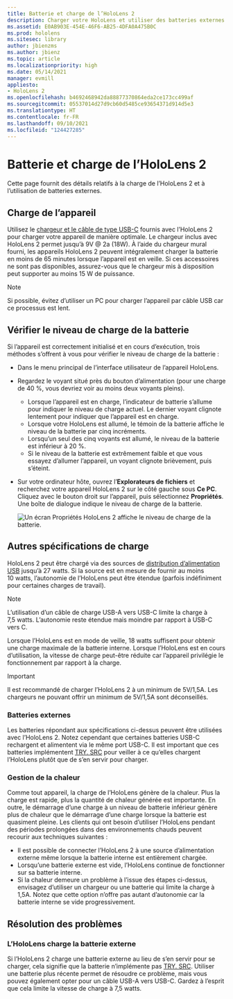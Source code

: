 ```yaml
---
title: Batterie et charge de l’HoloLens 2
description: Charger votre HoloLens et utiliser des batteries externes
ms.assetid: E0AB903E-454E-46F6-AB25-4DFA0A475B0C
ms.prod: hololens
ms.sitesec: library
author: jbienzms
ms.author: jbienz
ms.topic: article
ms.localizationpriority: high
ms.date: 05/14/2021
manager: evmill
appliesto:
- HoloLens 2
ms.openlocfilehash: b4692468942da88877370864eda2ce173cc499af
ms.sourcegitcommit: 05537014d27d9cb60d5485ce93654371d914d5e3
ms.translationtype: HT
ms.contentlocale: fr-FR
ms.lasthandoff: 09/10/2021
ms.locfileid: "124427285"
---
```

# <a name="hololens-2-battery-and-charging"></a>Batterie et charge de l’HoloLens 2

Cette page fournit des détails relatifs à la charge de l’HoloLens 2 et à l’utilisation de batteries externes.

## <a name="charging-the-device"></a>Charge de l’appareil

Utilisez le [chargeur et le câble de type USB-C](https://www.microsoft.com/en-us/p/microsoft-hololens-2-usb-c-charger-cable/8vj21f2z8pk5?rtc=1) fournis avec l’HoloLens 2 pour charger votre appareil de manière optimale. Le chargeur inclus avec HoloLens 2 permet jusqu’à 9V @ 2a (18W). À l’aide du chargeur mural fourni, les appareils HoloLens 2 peuvent intégralement charger la batterie en moins de 65 minutes lorsque l’appareil est en veille. Si ces accessoires ne sont pas disponibles, assurez-vous que le chargeur mis à disposition peut supporter au moins 15 W de puissance.

> [!NOTE]
> Si possible, évitez d’utiliser un PC pour charger l’appareil par câble USB car ce processus est lent.

## <a name="checking-the-battery-charge-level"></a>Vérifier le niveau de charge de la batterie
Si l’appareil est correctement initialisé et en cours d’exécution, trois méthodes s’offrent à vous pour vérifier le niveau de charge de la batterie :

- Dans le menu principal de l’interface utilisateur de l’appareil HoloLens.
- Regardez le voyant situé près du bouton d’alimentation (pour une charge de 40 %, vous devriez voir au moins deux voyants pleins).
    - Lorsque l’appareil est en charge, l’indicateur de batterie s’allume pour indiquer le niveau de charge actuel.  Le dernier voyant clignote lentement pour indiquer que l’appareil est en charge.
    - Lorsque votre HoloLens est allumé, le témoin de la batterie affiche le niveau de la batterie par cinq incréments.
    - Lorsqu’un seul des cinq voyants est allumé, le niveau de la batterie est inférieur à 20 %.
    - Si le niveau de la batterie est extrêmement faible et que vous essayez d’allumer l’appareil, un voyant clignote brièvement, puis s’éteint.
- Sur votre ordinateur hôte, ouvrez l’**Explorateurs de fichiers** et recherchez votre appareil HoloLens 2 sur le côté gauche sous **Ce PC**. Cliquez avec le bouton droit sur l’appareil, puis sélectionnez **Propriétés**. Une boîte de dialogue indique le niveau de charge de la batterie.

   ![Un écran Propriétés HoloLens 2 affiche le niveau de charge de la batterie.](images/ResetRecovery2.png)

## <a name="alternative-charging-specifications"></a>Autres spécifications de charge

HoloLens 2 peut être chargé via des sources de [distribution d’alimentation USB](https://www.usb.org/usb-charger-pd) jusqu’à 27 watts. Si la source est en mesure de fournir au moins 10 watts, l’autonomie de l’HoloLens peut être étendue (parfois indéfiniment pour certaines charges de travail). 

> [!NOTE]
> L’utilisation d’un câble de charge USB-A vers USB-C limite la charge à 7,5 watts. L’autonomie reste étendue mais moindre par rapport à USB-C vers C.

Lorsque l’HoloLens est en mode de veille, 18 watts suffisent pour obtenir une charge maximale de la batterie interne. Lorsque l’HoloLens est en cours d’utilisation, la vitesse de charge peut-être réduite car l’appareil privilégie le fonctionnement par rapport à la charge.

> [!IMPORTANT]
> Il est recommandé de charger l’HoloLens 2 à un minimum de 5V/1,5A. Les chargeurs ne pouvant offrir un minimum de 5V/1,5A sont déconseillés. 

### <a name="external-battery-packs"></a>Batteries externes

Les batteries répondant aux spécifications ci-dessus peuvent être utilisées avec l’HoloLens 2. Notez cependant que certaines batteries USB-C rechargent et alimentent via le même port USB-C. Il est important que ces batteries implémentent [TRY. SRC](https://usb.org/document-library/usb-type-cr-cable-and-connector-specification-revision-20) pour veiller à ce qu’elles chargent l’HoloLens plutôt que de s’en servir pour charger. 

### <a name="managing-heat"></a>Gestion de la chaleur

Comme tout appareil, la charge de l’HoloLens génère de la chaleur. Plus la charge est rapide, plus la quantité de chaleur générée est importante. En outre, le démarrage d’une charge à un niveau de batterie inférieur génère plus de chaleur que le démarrage d’une charge lorsque la batterie est quasiment pleine. Les clients qui ont besoin d’utiliser l’HoloLens pendant des périodes prolongées dans des environnements chauds peuvent recourir aux techniques suivantes :

- Il est possible de connecter l’HoloLens 2 à une source d’alimentation externe même lorsque la batterie interne est entièrement chargée.
- Lorsqu’une batterie externe est vide, l’HoloLens continue de fonctionner sur sa batterie interne.    
- Si la chaleur demeure un problème à l’issue des étapes ci-dessus, envisagez d’utiliser un chargeur ou une batterie qui limite la charge à 1,5A. Notez que cette option n’offre pas autant d’autonomie car la batterie interne se vide progressivement.

## <a name="troubleshooting"></a>Résolution des problèmes


### <a name="hololens-charges-external-battery"></a>L’HoloLens charge la batterie externe
Si l’HoloLens 2 charge une batterie externe au lieu de s’en servir pour se charger, cela signifie que la batterie n’implémente pas [TRY. SRC](https://usb.org/document-library/usb-type-cr-cable-and-connector-specification-revision-20). Utiliser une batterie plus récente permet de résoudre ce problème, mais vous pouvez également opter pour un câble USB-A vers USB-C. Gardez à l’esprit que cela limite la vitesse de charge à 7,5 watts.
